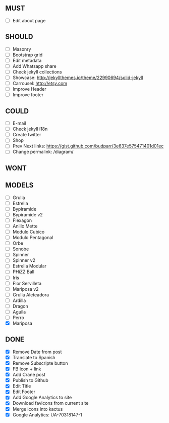 ## MUST
- [ ] Edit about page

## SHOULD
- [ ] Masonry
- [ ] Bootstrap grid
- [ ] Edit metadata
- [ ] Add Whatsapp share
- [ ] Check jekyll collections
- [ ] Showcase: http://jekyllthemes.io/theme/22990694/solid-jekyll
- [ ] Carrousel: http://etsy.com
- [ ] Improve Header
- [ ] Improve footer

## COULD
- [ ] E-mail
- [ ] Check jekyll i18n
- [ ] Create twitter
- [ ] Shop
- [ ] Prev Next links: https://gist.github.com/budparr/3e637e575471401d01ec
- [ ] Change permalink: /diagram/

## WONT

## MODELS
- [ ] Grulla
- [ ] Estrella
- [ ] Bypiramide
- [ ] Bypiramide v2
- [ ] Flexagon
- [ ] Anillo Mette
- [ ] Modulo Cubico
- [ ] Modulo Pentagonal
- [ ] Orbe
- [ ] Sonobe
- [ ] Spinner
- [ ] Spinner v2
- [ ] Estrella Modular
- [ ] PHiZZ Ball
- [ ] Iris
- [ ] Flor Servilleta
- [ ] Mariposa v2
- [ ] Grulla Aleteadora
- [ ] Ardilla
- [ ] Dragon
- [ ] Aguila
- [ ] Perro
- [X] Mariposa

## DONE
- [X] Remove Date from post
- [X] Translate to Spanish
- [X] Remove Subscripte button
- [X] FB Icon + link
- [X] Add Crane post
- [X] Publish to Github
- [X] Edit Title
- [X] Edit Footer
- [X] Add Google Analytics to site
- [X] Download favicons from current site
- [X] Merge icons into kactus
- [X] Google Analytics: UA-70318147-1

